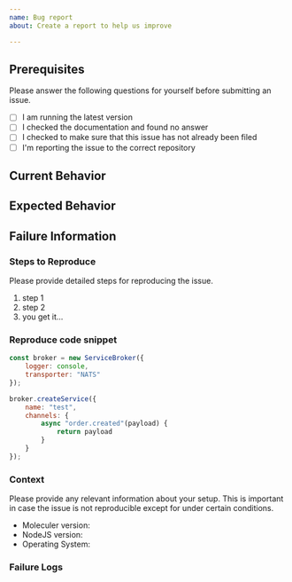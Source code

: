 ```yaml
---
name: Bug report
about: Create a report to help us improve

---
```


## Prerequisites

Please answer the following questions for yourself before submitting an issue. 

- [ ] I am running the latest version
- [ ] I checked the documentation and found no answer
- [ ] I checked to make sure that this issue has not already been filed
- [ ] I'm reporting the issue to the correct repository

## Current Behavior

<!-- What is the current behavior? -->

## Expected Behavior

<!-- Please describe the behavior you are expecting -->

## Failure Information

<!-- Please help provide information about the failure if this is a bug. If it is not a bug, please remove the rest of this template. -->

### Steps to Reproduce

Please provide detailed steps for reproducing the issue.

1. step 1
2. step 2
3. you get it...

### Reproduce code snippet
<!-- You can use codesandbox.io to create a reproduce code.
     Just fork it: https://codesandbox.io/embed/ky5lj09jv   -->

```js
const broker = new ServiceBroker({
    logger: console,
    transporter: "NATS"
});

broker.createService({
    name: "test",
    channels: {
        async "order.created"(payload) {
            return payload
        }
    }
});
```

### Context

Please provide any relevant information about your setup. This is important in case the issue is not reproducible except for under certain conditions.

* Moleculer version:
* NodeJS version: 
* Operating System:

### Failure Logs
```

```
